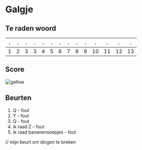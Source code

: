 # Galgje

## Te raden woord

|.|.|.|.|.|.|.|.|.|.|.|.|.|.|
|-|-|-|-|-|-|-|-|-|-|-|-|-|-|
|1|2|3|3|4|5|6|7|8|9|10|11|12|13|

## Score
![gallow](./images/6.png)

## Beurten
1. Q - fout
2. Y - fout
3. Q - fout
4. ik raad Z - fout
5. ik raad bananensoepjes - fout


// mijn beurt om dingen te breken